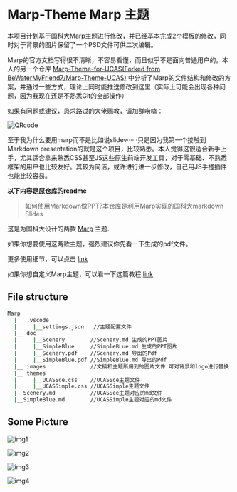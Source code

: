 # Marp-Theme  Marp 主题

本项目计划基于国科大Marp主题进行修改，并已经基本完成2个模板的修改，同时对于背景的图片保留了一个PSD文件可供二次编辑。

Marp的官方文档写得很不清晰，不容易看懂，而且似乎不是面向普通用户的。本人的另一个仓库
[Marp-Theme-for-UCAS(Forked from BeWaterMyFriend7/Marp-Theme-UCAS)](https://github.com/szw0407/Marp-Theme-for-UCAS)
中分析了Marp的文件结构和修改的方案，并通过一些方式，理论上同时能推送修改到这里（实际上可能会出现各种问题，因为我现在还是不熟悉Git的全部操作）

如果有问题或建议，恳求路过的大佬赐教，请加群唠嗑：

![QRcode](https://szw0407.github.io/images/QQgroup.jpg)

至于我为什么要用marp而不是比如说slidev······只是因为我第一个接触到Markdown presentation的就是这个项目，比较熟悉。本人觉得这很适合新手上手，尤其适合拿来熟悉CSS甚至JS这些原生前端开发工具，对于零基础、不熟悉框架的用户也比较友好。其较为简洁，或许进行进一步修改，自己用JS手搓插件也能比较容易。

**以下内容是原仓库的readme**

> 如何使用Markdown做PPT?本仓库是利用Marp实现的国科大markdown Slides

这是为国科大设计的两款 [Marp](https://github.com/marp-team/marp) 主题.

如果你想要使用这两款主题，强烈建议你先看一下生成的pdf文件。

更多使用细节，可以点击 [link](https://mdnice.com/writing/9cb2de742bed48d0b131e35d653515f2)

如果你想自定义Marp主题，可以看一下这篇教程 [link](https://zhuanlan.zhihu.com/p/449668027)

## File structure

```bash
Marp
  |__ .vscode
  |     |__settings.json   //主题配置文件
  |__ doc
  |     |__Scenery        //Scenery.md 生成的PPT图片
  |     |__SimpleBlue     //SimpleBLue.md 生成的PPT图片
  |     |__Scenery.pdf    //Scenery.md 导出的Pdf
  |     |__SimpleBlue.pdf //SimpleBlue.md 导出的Pdf
  |__ images              //文稿和主题所用到的图片文件 可对背景和logo进行替换
  |__ themes
  |     |__UCASSce.css    //UCASSce主题文件
  |     |__UCASSimple.css //UCASSimple主题文件
  |__Scenery.md           //UCASSce主题对应的md文件
  |__SimpleBlue.md        //UCASSimple主题对应的md文件
```

## Some Picture

![img1](doc/SimpleBlue/SimpleBlue_1.jpg)

![img2](doc/Scenery/Scenery_8.jpg)

![img3](doc/Scenery/Scenery_2.jpg)

![img4](doc/Scenery/Scenery_1.jpg)
